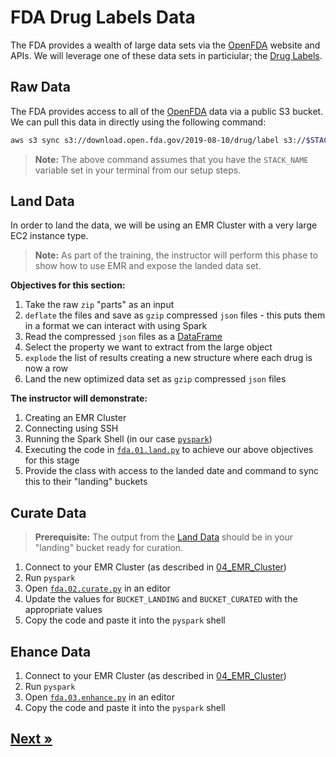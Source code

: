# FDA Drug Labels Data

The FDA provides a wealth of large data sets via the [OpenFDA](https://open.fda.gov/) website and APIs. We will leverage one of these data sets in particiular; the [Drug Labels](https://open.fda.gov/apis/drug/label/).

## Raw Data

The FDA provides access to all of the [OpenFDA](https://open.fda.gov/) data via a public S3 bucket. We can pull this data in directly using the following command:

```bash
aws s3 sync s3://download.open.fda.gov/2019-08-10/drug/label s3://$STACK_NAME-raw/fda/2019-08-10/drug/label
```

> **Note:** The above command assumes that you have the `STACK_NAME` variable set in your terminal from our setup steps.

## Land Data

In order to land the data, we will be using an EMR Cluster with a very large EC2 instance type.

> **Note:** As part of the training, the instructor will perform this phase to show how to use EMR and expose the landed data set.

**Objectives for this section:**

1. Take the raw `zip` "parts" as an input
2. `deflate` the files and save as `gzip` compressed `json` files - this puts them in a format we can interact with using Spark
3. Read the compressed `json` files as a [DataFrame](https://spark.apache.org/docs/2.2.0/sql-programming-guide.html#datasets-and-dataframes)
4. Select the property we want to extract from the large object
5. `explode` the list of results creating a new structure where each drug is now a row
6. Land the new optimized data set as `gzip` compressed `json` files

**The instructor will demonstrate:**

1. Creating an EMR Cluster
2. Connecting using SSH
3. Running the Spark Shell (in our case [`pyspark`](https://spark.apache.org/docs/latest/api/python/index.html))
4. Executing the code in [`fda.01.land.py`](./fda.01.land.py) to achieve our above objectives for this stage
5. Provide the class with access to the landed date and command to sync this to their "landing" buckets

## Curate Data

> **Prerequisite:** The output from the [Land Data](#land-data) should be in your "landing" bucket ready for curation.

1. Connect to your EMR Cluster (as described in [04_EMR_Cluster](../04_EMR_Cluster/README.md))
2. Run `pyspark`
3. Open [`fda.02.curate.py`](./fda.02.curate.py) in an editor
4. Update the values for `BUCKET_LANDING` and `BUCKET_CURATED` with the appropriate values
5. Copy the code and paste it into the `pyspark` shell

## Ehance Data

1. Connect to your EMR Cluster (as described in [04_EMR_Cluster](../04_EMR_Cluster/README.md))
2. Run `pyspark`
3. Open [`fda.03.enhance.py`](./fda.03.enhance.py) in an editor
4. Copy the code and paste it into the `pyspark` shell

## [Next »](../05_DBpedia/README.md)
